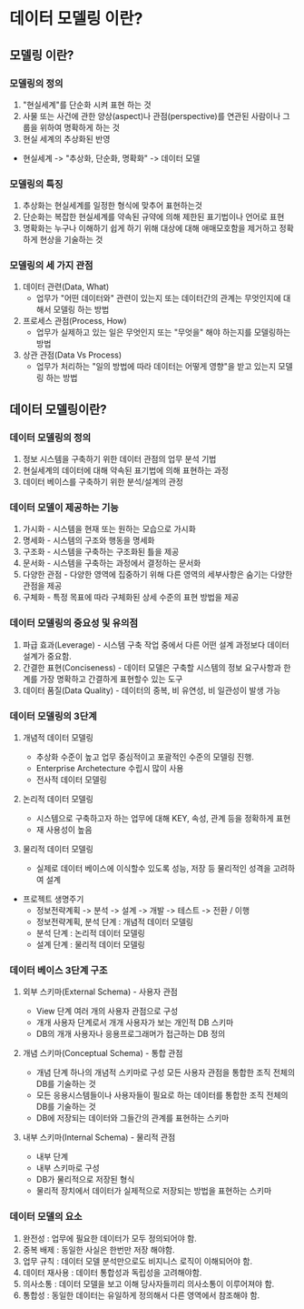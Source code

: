 # 데이터 모델링 이란?

## 모델링 이란?

### 모델링의 정의
1. "현실세계"를 단순화 시켜 표현 하는 것
2. 사물 또는 사건에 관한 양상(aspect)나 관점(perspective)를 연관된 사람이나 그룹을 위하여 명확하게 하는 것
3. 현실 세계의 추상화된 반영

* 현실세계 -> "추상화, 단순화, 명확화" -> 데이터 모델

### 모델링의 특징
1. 추상화는 현실세계를 일정한 형식에 맞추어 표현하는것
2. 단순화는 복잡한 현실세계를 약속된 규약에 의해 제한된 표기법이나 언어로 표현
3. 명확화는 누구나 이해하기 쉽게 하기 위해 대상에 대해 애매모호함을 제거하고 정확하게 현상을 기술하는 것

### 모델링의 세 가지 관점
1. 데이터 관련(Data, What)
    - 업무가 "어떤 데이터와" 관련이 있는지 또는 데이터간의 관계는 무엇인지에 대해서 모델링 하는 방법
2. 프로세스 관점(Process, How)
    - 업무가 실제하고 있는 일은 무엇인지 또는 "무엇을" 해야 하는지를 모델링하는 방법
3. 상관 관점(Data Vs Process)
    - 업무가 처리하는 "일의 방법에 따라 데이터는 어떻게 영향"을 받고 있는지 모델링 하는 방법

## 데이터 모델링이란?

### 데이터 모델링의 정의
1. 정보 시스템을 구축하기 위한 데이터 관점의 업무 분석 기법
2. 현실세계의 데이터에 대해 약속된 표기법에 의해 표현하는 과정
3. 데이터 베이스를 구축하기 위한 분석/설계의 관정

### 데이터 모델이 제공하는 기능
1. 가시화 - 시스템을 현재 또는 원하는 모습으로 가시화
2. 명세화 - 시스템의 구조와 행동을 명세화
3. 구조화 - 시스템을 구축하는 구조화된 틀을 제공
4. 문서화 - 시스템을 구축하는 과정에서 결정하는 문서화
5. 다양한 관점 - 다양한 영역에 집중하기 위해 다른 영역의 세부사항은 숨기는 다양한 관점을 제공
6. 구체화 - 특정 목표에 따라 구체화된 상세 수준의 표현 방법을 제공

### 데이터 모델링의 중요성 및 유의점
1. 파급 효과(Leverage) - 시스템 구축 작업 중에서 다른 어떤 설계 과정보다 데이터 설계가 중요함.
2. 간결한 표현(Conciseness) - 데이터 모델은 구축할 시스템의 정보 요구사항과 한계를 가장 명확하고 간결하게 표현할수 있는 도구
3. 데이터 품질(Data Quality) - 데이터의 중복, 비 유연성, 비 일관성이 발생 가능

### 데이터 모델링의 3단계
1. 개념적 데이터 모델링 
    - 추상화 수준이 높고 업무 중심적이고 포괄적인 수준의 모델링 진행.
    - Enterprise Archetecture 수립시 많이 사용
    - 전사적 데이터 모델링

2. 논리적 데이터 모델링
    - 시스템으로 구축하고자 하는 업무에 대해 KEY, 속성, 관계 등을 정확하게 표현
    - 재 사용성이 높음

3. 물리적 데이터 모델링
    - 실제로 데이터 베이스에 이식할수 있도록 성능, 저장 등 물리적인 성격을 고려하여 설계

* 프로젝트 생명주기
    - 정보전략계획 -> 분석 -> 설계 -> 개발 -> 테스트 -> 전환 / 이행
    - 정보전략계획, 분석 단계 : 개념적 데이터 모델링
    - 분석 단계 : 논리적 데이터 모델링
    - 설계 단계 : 물리적 데이터 모델링

### 데이터 베이스 3단계 구조
1. 외부 스키마(External Schema) - 사용자 관점
    - View 단계 여러 개의 사용자 관점으로 구성
    - 개개 사용자 단계로서 개개 사용자가 보는 개인적 DB 스키마 
    - DB의 개개 사용자나 응용프로그래머가 접근하는 DB 정의

2. 개념 스키마(Conceptual Schema) - 통합 관점
    - 개념 단계 하나의 개념적 스키마로 구성 모든 사용자 관점을 통합한 조직 전체의 DB를 기술하는 것
    - 모든 응용시스템들이나 사용자들이 필요로 하는 데이터를 통합한 조직 전체의 DB를 기술하는 것
    - DB에 저장되는 데이터와 그들간의 관계를 표현하는 스키마

3. 내부 스키마(Internal Schema) - 물리적 관점
    - 내부 단계
    - 내부 스키마로 구성
    - DB가 물리적으로 저장된 형식
    - 물리적 장치에서 데이터가 실제적으로 저장되는 방법을 표현하는 스키마

### 데이터 모델의 요소
1. 완전성 : 업무에 필요한 데이터가 모두 정의되어야 함.
2. 중복 배제 : 동일한 사실은 한번만 저장 해야함.
3. 업무 규칙 : 데이터 모델 분석만으로도 비지니스 로직이 이해되어야 함.
4. 데이터 재사용 : 데이터 통합성과 독립성을 고려해야함.
5. 의사소통 : 데이터 모델을 보고 이해 당사자들끼리 의사소통이 이루어져야 함.
6. 통합성 : 동일한 데이터는 유일하게 정의해서 다른 영역에서 참조해야 함.